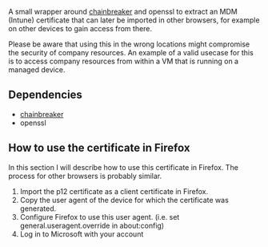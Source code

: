 A small wrapper around [chainbreaker](https://github.com/n0fate/chainbreaker) and openssl to extract an MDM (Intune) certificate that can later be imported in other browsers, for example on other devices to gain access from there.

Please be aware that using this in the wrong locations might compromise the security of company resources. An example of a valid usecase for this is to access company resources from within a VM that is running on a managed device.

## Dependencies

* [chainbreaker](https://github.com/n0fate/chainbreaker)
* openssl

## How to use the certificate in Firefox

In this section I will describe how to use this certificate in Firefox. The process for other browsers is probably similar.

1. Import the p12 certificate as a client certificate in Firefox.
2. Copy the user agent of the device for which the certificate was generated.
3. Configure Firefox to use this user agent. (i.e. set general.useragent.override in about:config)
4. Log in to Microsoft with your account
